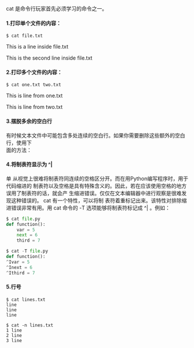 cat 是命令行玩家首先必须学习的命令之一。

#### 1.打印单个文件的内容：

```
$ cat file.txt
```

This is a line inside file.txt

This is the second line inside file.txt

#### 2.打印多个文件的内容：

```
$ cat one.txt two.txt
```

This is line from one.txt

This is line from two.txt

#### 3.摆脱多余的空白行

有时候文本文件中可能包含多处连续的空白行。如果你需要删除这些额外的空白行，使用下  
面的方法：

#### 4.将制表符显示为 ^\|

单 从视觉上很难将制表符同连续的空格区分开。而在用Python编写程序时，用于代码缩进的 制表符以及空格是具有特殊含义的。因此，若在应该使用空格的地方误用了制表符的话，就会产 生缩进错误。仅仅在文本编辑器中进行观察是很难发现这种错误的。 cat 有一个特性，可以将制 表符着重标记出来。该特性对排除缩进错误非常有用。用 cat 命令的 -T 选项能够将制表符标记成 ^\| 。例如：

```py
$ cat file.py
def function():
    var = 5
    next = 6
    third = 7

$ cat -T file.py
def function():
^Ivar = 5
^Inext = 6
^Ithird = 7
```

#### 5.行号

```
$ cat lines.txt
line
line
line

$ cat -n lines.txt
1 line
2 line
3 line
```



